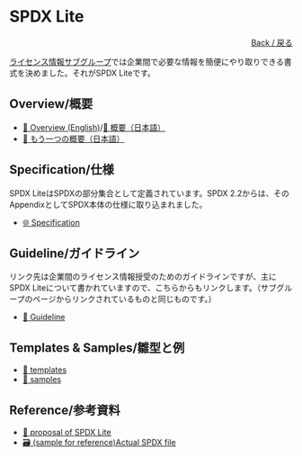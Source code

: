 # SPDX Lite

<div style="text-align: right;">
<a href="index.html">Back / 戻る</a>
</div>

[ライセンス情報サブグループ](index.html)では企業間で必要な情報を簡便にやり取りできる書式を決めました。それがSPDX Liteです。

## Overview/概要

- [&#x1F4D6; Overview (English)](https://github.com/OpenChain-Project/OpenChain-JWG/blob/master/subgroups/licensing/outcomes/spdx-lite-overview-20190829.pdf)/[&#x1F4D6; 概要（日本語）](https://github.com/OpenChain-Project/OpenChain-JWG/tree/master/License-Info-Exchange/SPDX-Lite/SPDX-Lite-overview-JP.pptx)
- [&#x1F4D6; もう一つの概要（日本語）](https://github.com/OpenChain-Project/OpenChain-JWG/tree/master/License-Info-Exchange/SPDX-Lite/SPDXLite.pptx)

## Specification/仕様

SPDX LiteはSPDXの部分集合として定義されています。SPDX 2.2からは、そのAppendixとしてSPDX本体の仕様に取り込まれました。

- [&#x1f310; Specification](https://spdx.github.io/spdx-spec/appendix-VIII-SPDX-Lite/)

## Guideline/ガイドライン

リンク先は企業間のライセンス情報授受のためのガイドラインですが、主にSPDX Liteについて書かれていますので、こちらからもリンクします。（サブグループのページからリンクされているものと同じものです。）

- [&#x1f4c2; Guideline](https://github.com/OpenChain-Project/OpenChain-JWG/tree/master/License-Info-Exchange/Guideline)

## Templates & Samples/雛型と例

- [&#x1f4c2; templates](https://github.com/OpenChain-Project/OpenChain-JWG/tree/master/License-Info-Exchange/SPDX-Lite/template)
- [&#x1f4c2; samples](https://github.com/OpenChain-Project/OpenChain-JWG/tree/master/License-Info-Exchange/SPDX-Lite/sample)


## Reference/参考資料

- [&#x1F4D6; proposal of SPDX Lite](https://github.com/OpenChain-Project/OpenChain-JWG/tree/master/License-Info-Exchange/SPDX-Lite/Proposal-of-SPDX-Lite.md)
- [&#x1F5C3; (sample for reference)Actual SPDX file](https://github.com/OpenChain-Project/OpenChain-JWG/tree/master/License-Info-Exchange/Reference/spdx-rcar_h3.tar.bz2)
